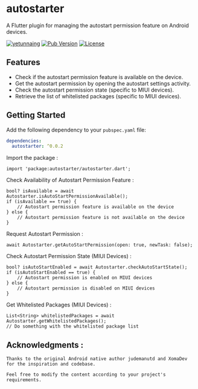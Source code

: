# autostarter

A Flutter plugin for managing the autostart permission feature on Android devices.

[![yetunnaing](https://img.shields.io/badge/yetunnaing-autostarter-blue.svg)](https://github.com/yetunnaing18121996/autostarter) [![Pub Version](https://img.shields.io/pub/v/autostarter.svg)](https://pub.dev/packages/autostarter) [![License](https://img.shields.io/badge/License-BSD--3--Clause-blue.svg)](LICENSE)

## Features

- Check if the autostart permission feature is available on the device.
- Get the autostart permission by opening the autostart settings activity.
- Check the autostart permission state (specific to MIUI devices).
- Retrieve the list of whitelisted packages (specific to MIUI devices).

## Getting Started

Add the following dependency to your `pubspec.yaml` file:

```yaml
dependencies:
  autostarter: ^0.0.2
```

Import the package :
    
    import 'package:autostarter/autostarter.dart';

Check Availability of Autostart Permission Feature :
    
    bool? isAvailable = await Autostarter.isAutoStartPermissionAvailable();
    if (isAvailable == true) {
        // Autostart permission feature is available on the device
    } else {
        // Autostart permission feature is not available on the device
    }

Request Autostart Permission :
    
    await Autostarter.getAutoStartPermission(open: true, newTask: false);

Check Autostart Permission State (MIUI Devices) :  
    
    bool? isAutoStartEnabled = await Autostarter.checkAutoStartState();
    if (isAutoStartEnabled == true) {
        // Autostart permission is enabled on MIUI devices
    } else {
        // Autostart permission is disabled on MIUI devices
    }

Get Whitelisted Packages (MIUI Devices) :  
    
    List<String> whitelistedPackages = await Autostarter.getWhitelistedPackages();
    // Do something with the whitelisted package list



## Acknowledgments :
 
    Thanks to the original Android native author judemanutd and XomaDev for the inspiration and codebase.
    
    Feel free to modify the content according to your project's requirements.


